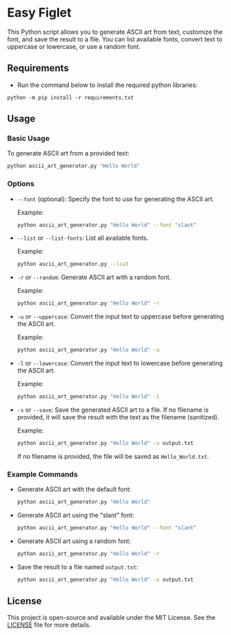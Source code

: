 # Easy Figlet

This Python script allows you to generate ASCII art from text, customize the font, and save the result to a file. You can list available fonts, convert text to uppercase or lowercase, or use a random font.

## Requirements

- Run the command below to install the required python libraries:

```
python -m pip install -r requirements.txt
```

## Usage

### Basic Usage
To generate ASCII art from a provided text:

```bash
python ascii_art_generator.py "Hello World"
```

### Options

- `--font` (optional): Specify the font to use for generating the ASCII art.
  
  Example:
  ```bash
  python ascii_art_generator.py "Hello World" --font "slant"
  ```

- `--list` or `--list-fonts`: List all available fonts.

  Example:
  ```bash
  python ascii_art_generator.py --list
  ```

- `-r` or `--random`: Generate ASCII art with a random font.

  Example:
  ```bash
  python ascii_art_generator.py "Hello World" -r
  ```

- `-u` or `--uppercase`: Convert the input text to uppercase before generating the ASCII art.

  Example:
  ```bash
  python ascii_art_generator.py "Hello World" -u
  ```

- `-l` or `--lowercase`: Convert the input text to lowercase before generating the ASCII art.

  Example:
  ```bash
  python ascii_art_generator.py "Hello World" -l
  ```

- `-s` or `--save`: Save the generated ASCII art to a file. If no filename is provided, it will save the result with the text as the filename (sanitized).

  Example:
  ```bash
  python ascii_art_generator.py "Hello World" -s output.txt
  ```

  If no filename is provided, the file will be saved as `Hello_World.txt`.

### Example Commands

- Generate ASCII art with the default font:
  ```bash
  python ascii_art_generator.py "Hello World"
  ```

- Generate ASCII art using the "slant" font:
  ```bash
  python ascii_art_generator.py "Hello World" --font "slant"
  ```

- Generate ASCII art using a random font:
  ```bash
  python ascii_art_generator.py "Hello World" -r
  ```

- Save the result to a file named `output.txt`:
  ```bash
  python ascii_art_generator.py "Hello World" -s output.txt
  ```

## License

This project is open-source and available under the MIT License. See the [LICENSE](LICENSE) file for more details.
